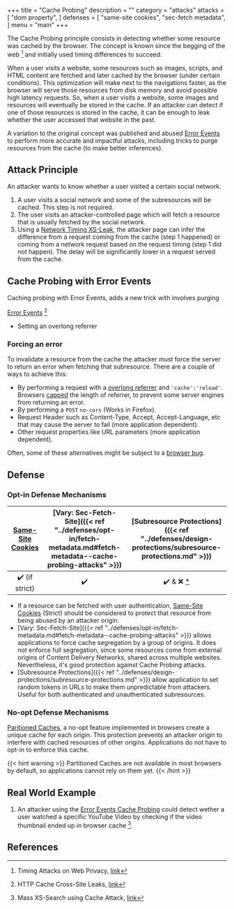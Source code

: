 +++
title = "Cache Probing"
description = ""
category = "attacks"
attacks = [
    "dom property",
]
defenses = [
    "same-site cookies",
    "sec-fetch metadata",
]
menu = "main"
+++

The Cache Probing principle consists in detecting whether some resource was cached by the browser. The concept is known since the begging of the web [^4] and initially used timing differences to succeed. 

When a user visits a website, some resources such as images, scripts, and HTML content are fetched and later cached by the browser (under certain conditions). This optimization will make next to the navigations faster, as the browser will serve those resources from disk memory and avoid possible high latency requests. So, when a user visits a website, some images and resources will eventually be stored in the cache. If an attacker can detect if one of those resources is stored in the cache, it can be enough to leak whether the user accessed that website in the past. 

A variation to the original concept was published and abused [Error Events](https://TODO-REFFERSUBSECTIONBELLOW) to perform more accurate and impactful attacks, including tricks to purge resources from the cache (to make better inferences).

## Attack Principle

An attacker wants to know whether a user visited a certain social network.

1. A user visits a social network and some of the subresources will be cached. This step is not required.
2. The user visits an attacker-controlled page which will fetch a resource that is usually fetched by the social network. 
3. Using a [Network Timing XS-Leak](https://TODO), the attacker page can infer the difference from a request coming from the cache (step 1 happened) or coming from a network request based on the request timing (step 1 did not happen). The delay will be significantly lower in a request served from the cache.

## Cache Probing with Error Events

Caching probing with Error Events, adds a new trick with involves purging

[Error Events](https://TODO-REFFERSUBSECTIONBELLOW) [^2]


- Setting an overlong referrer 

### Forcing an error

To invalidate a resource from the cache the attacker must force the server to return an error when fetching that subresource. There are a couple of ways to achieve this:

- By performing a request with a [overlong referrer](https://lists.archive.carbon60.com/apache/users/316239) and `'cache':'reload'`. Browsers [capped]((https://github.com/whatwg/fetch/issues/903)) the length of referrer, to prevent some server engines from returning an error.
- By performing a `POST` `no-cors` (Works in Firefox).
- Request Header such as Content-Type, Accept, Accept-Language, etc that may cause the server to fail (more application dependent).
- Other request properties like URL parameters (more application dependent).

Often, some of these alternatives might be subject to a [browser bug](https://bugs.chromium.org/p/chromium/issues/detail?id=959789#c9).

## Defense

### Opt-in Defense Mechanisms

| [Same-Site Cookies](https://TODO)   | [Vary: Sec-Fetch-Site]({{< ref "../defenses/opt-in/fetch-metadata.md#fetch-metadata--cache-probing-attacks" >}})  | [Subresource Protections]({{< ref "../defenses/design-protections/subresource-protections.md" >}}) |
|:---------------------------------:|:-------------------------------------:|:---------------------------------------:|
|        ✔️ (if strict)             |                  ✔️                   |   ✔️ & ❌ [*](https://TODO-referdeploysectioninsubresourceprotection)   | 

- If a resource can be fetched with user authentication, [Same-Site Cookies](https://TODO) (Strict) should be considered to protect that resource from being abused by an attacker origin.
- [Vary: Sec-Fetch-Site]({{< ref "../defenses/opt-in/fetch-metadata.md#fetch-metadata--cache-probing-attacks" >}}) allows applications to force cache segregation by a group of origins. It does not enforce full segregation, since some resources come from external origins of Content Delivery Networks, shared across multiple websites. Nevertheless, it's good protection against Cache Probing attacks.
- [Subresource Protections]({{< ref "../defenses/design-protections/subresource-protections.md" >}}) allow application to set random tokens in URLs to make them unpredictable from attackers. Useful for both authenticated and unauthenticated subresources.

### No-opt Defense Mechanisms

[Paritioned Caches](https://TODO), a no-opt feature implemented in browsers create a unique cache for each origin. This protection prevents an attacker origin to interfere with cached resources of other origins. Applications do not have to opt-in to enforce this cache.

{{< hint warning >}}
Partitioned Caches are not available in most browsers by default, so applications cannot rely on them yet.
{{< /hint >}}

## Real World Example

1. An attacker using the [Error Events Cache Probing](https://TODO) could detect wether a user watched a specific YouTube Video by checking if the video thumbnail ended up in browser cache [^3].

## References

[^1]: Abusing HTTP Status Codes to Expose Private Information, [link](https://www.grepular.com/Abusing_HTTP_Status_Codes_to_Expose_Private_Information)
[^2]: HTTP Cache Cross-Site Leaks, [link](http://sirdarckcat.blogspot.com/2019/03/http-cache-cross-site-leaks.html)
[^3]: Mass XS-Search using Cache Attack, [link](https://terjanq.github.io/Bug-Bounty/Google/cache-attack-06jd2d2mz2r0/index.html#VIII-YouTube-watching-history)
[^4]: Timing Attacks on Web Privacy, [link](http://www.cs.jhu.edu/~fabian/courses/CS600.424/course_papers/webtiming.pdf)